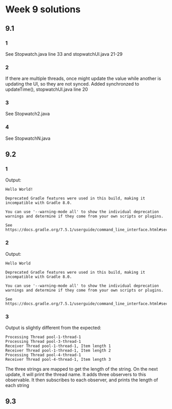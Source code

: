 # Week 9 solutions

## 9.1

### 1

See Stopwatch.java line 33 and stopwatchUI.java 21-29

### 2

If there are multiple threads, once might update the value while another is updating the UI, so they are not synced. Added synchronzed to updateTime(), stopwatchUI.java line 20

### 3

See Stopwatch2.java

### 4

See StopwatchN.java

## 9.2

### 1

Output:

```
Hello World!

Deprecated Gradle features were used in this build, making it incompatible with Gradle 8.0.

You can use '--warning-mode all' to show the individual deprecation warnings and determine if they come from your own scripts or plugins.

See https://docs.gradle.org/7.5.1/userguide/command_line_interface.html#sec:command_line_warnings
```

### 2

Output:

```
Hello World

Deprecated Gradle features were used in this build, making it incompatible with Gradle 8.0.

You can use '--warning-mode all' to show the individual deprecation warnings and determine if they come from your own scripts or plugins.

See https://docs.gradle.org/7.5.1/userguide/command_line_interface.html#sec:command_line_warnings
```

### 3

Output is slightly different from the expected:

```
Processing Thread pool-1-thread-1
Processing Thread pool-3-thread-1
Receiver Thread pool-1-thread-1, Item length 1
Receiver Thread pool-1-thread-1, Item length 2
Processing Thread pool-4-thread-1
Receiver Thread pool-4-thread-1, Item length 3
```

The three strings are mapped to get the length of the string. On the next update, it will print the thread name. It adds three observers to this observable.
It then subscribes to each observer, and prints the length of each string

## 9.3

